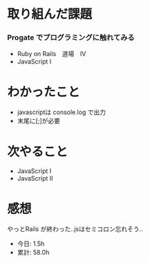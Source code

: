 # 取り組んだ課題
### Progate でプログラミングに触れてみる
* Ruby on Rails　道場　Ⅳ
* JavaScript Ⅰ
# わかったこと
* javascriptは console.log で出力
* 末尾に[;]が必要
# 次やること
* JavaScript Ⅰ
* JavaScript Ⅱ
# 感想
やっとRails が終わった..jsはセミコロン忘れそう..
* 今日: 1.5h
* 累計: 58.0h
